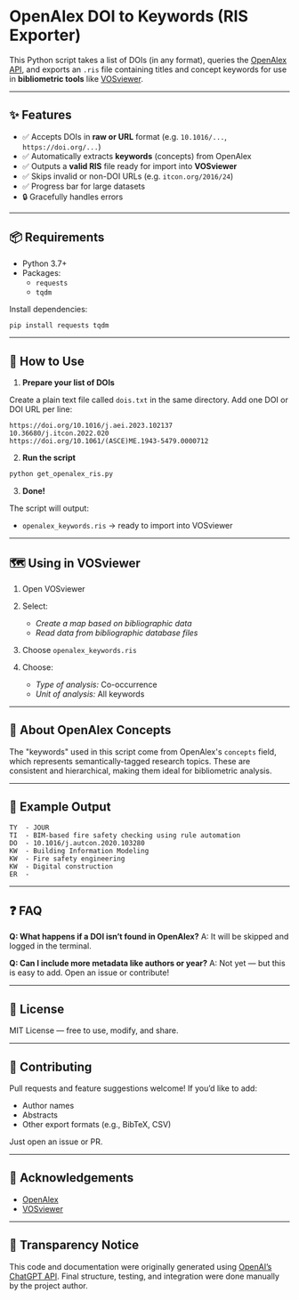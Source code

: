 # OpenAlex DOI to Keywords (RIS Exporter)
This Python script takes a list of DOIs (in any format), queries the [OpenAlex API](https://openalex.org/), and exports an `.ris` file containing titles and concept keywords for use in **bibliometric tools** like [VOSviewer](https://www.vosviewer.com/).

---

## ✨ Features

- ✅ Accepts DOIs in **raw or URL** format (e.g. `10.1016/...`, `https://doi.org/...`)
- ✅ Automatically extracts **keywords** (concepts) from OpenAlex
- ✅ Outputs a **valid RIS** file ready for import into **VOSviewer**
- ✅ Skips invalid or non-DOI URLs (e.g. `itcon.org/2016/24`)
- ✅ Progress bar for large datasets
- 🔒 Gracefully handles errors

---

## 📦 Requirements

- Python 3.7+
- Packages:
  - `requests`
  - `tqdm`

Install dependencies:

```bash
pip install requests tqdm
````

---

## 📂 How to Use

1. **Prepare your list of DOIs**

Create a plain text file called `dois.txt` in the same directory. Add one DOI or DOI URL per line:

```
https://doi.org/10.1016/j.aei.2023.102137
10.36680/j.itcon.2022.020
https://doi.org/10.1061/(ASCE)ME.1943-5479.0000712
```

2. **Run the script**

```bash
python get_openalex_ris.py
```

3. **Done!**

The script will output:

* `openalex_keywords.ris` → ready to import into VOSviewer

---

## 🗺️ Using in VOSviewer

1. Open VOSviewer
2. Select:

   * *Create a map based on bibliographic data*
   * *Read data from bibliographic database files*
3. Choose `openalex_keywords.ris`
4. Choose:

   * *Type of analysis:* Co-occurrence
   * *Unit of analysis:* All keywords

---

## 🧠 About OpenAlex Concepts

The "keywords" used in this script come from OpenAlex's `concepts` field, which represents semantically-tagged research topics. These are consistent and hierarchical, making them ideal for bibliometric analysis.

---

## 🧰 Example Output

```ris
TY  - JOUR
TI  - BIM-based fire safety checking using rule automation
DO  - 10.1016/j.autcon.2020.103280
KW  - Building Information Modeling
KW  - Fire safety engineering
KW  - Digital construction
ER  -
```

---

## ❓ FAQ

**Q: What happens if a DOI isn’t found in OpenAlex?**
A: It will be skipped and logged in the terminal.

**Q: Can I include more metadata like authors or year?**
A: Not yet — but this is easy to add. Open an issue or contribute!

---

## 📜 License

MIT License — free to use, modify, and share.

---

## 🤝 Contributing

Pull requests and feature suggestions welcome!
If you’d like to add:

* Author names
* Abstracts
* Other export formats (e.g., BibTeX, CSV)

Just open an issue or PR.

---

## 🔗 Acknowledgements

* [OpenAlex](https://openalex.org/)
* [VOSviewer](https://www.vosviewer.com/)

---

## 🤖 Transparency Notice

This code and documentation were originally generated using [OpenAI’s ChatGPT API](https://platform.openai.com/). Final structure, testing, and integration were done manually by the project author.